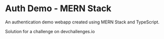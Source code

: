 # Auth Demo - MERN Stack

An authentication demo webapp created using MERN Stack and TypeScript.

Solution for a challenge on devchallenges.io